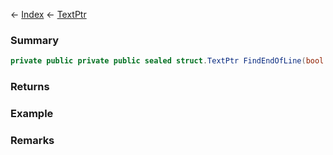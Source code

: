 ← [Index](Api-Index) ← [TextPtr](VRage.Game.ModAPI.Ingame.Utilities.TextPtr)

### Summary

```csharp
private public private public sealed struct.TextPtr FindEndOfLine(bool skipNewline)
```

### Returns

### Example

### Remarks

